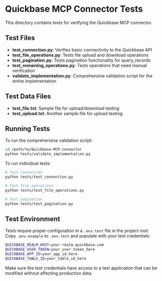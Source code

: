 # Quickbase MCP Connector Tests

This directory contains tests for verifying the Quickbase MCP connector.

## Test Files

- **test_connection.py**: Verifies basic connectivity to the Quickbase API
- **test_file_operations.py**: Tests file upload and download operations
- **test_pagination.py**: Tests pagination functionality for query_records
- **test_remaining_operations.py**: Tests operations that need manual verification
- **validate_implementation.py**: Comprehensive validation script for the entire implementation

## Test Data Files

- **test_file.txt**: Sample file for upload/download testing
- **test_upload.txt**: Another sample file for upload testing

## Running Tests

To run the comprehensive validation script:

```bash
cd /path/to/Quickbase-MCP-connector
python tests/validate_implementation.py
```

To run individual tests:

```bash
# Test connection
python tests/test_connection.py

# Test file operations
python tests/test_file_operations.py

# Test pagination
python tests/test_pagination.py
```

## Test Environment

Tests require proper configuration in a `.env.test` file in the project root. Copy `.env.example` to `.env.test` and populate with your test credentials:

```bash
QUICKBASE_REALM_HOST=your-realm.quickbase.com
QUICKBASE_USER_TOKEN=your_user_token_here
QUICKBASE_APP_ID=your_app_id_here
QUICKBASE_TABLE_ID=your_table_id_here
```

Make sure the test credentials have access to a test application that can be modified without affecting production data.
